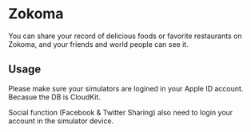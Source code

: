 # Zokoma

You can share your record of delicious foods or favorite restaurants on Zokoma, and your friends and world people can see it.

## Usage

Please make sure your simulators are logined in your Apple ID account. Becasue the DB is CloudKit.

Social function (Facebook & Twitter Sharing) also need to login your account in the simulator device.


